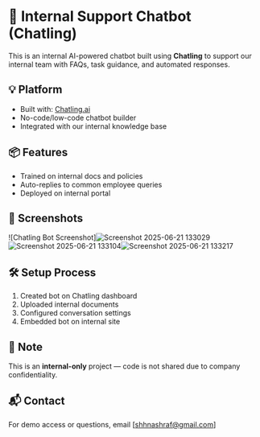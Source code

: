 # 🤖 Internal Support Chatbot (Chatling)

This is an internal AI-powered chatbot built using **Chatling** to support our internal team with FAQs, task guidance, and automated responses.

## 💡 Platform
- Built with: [Chatling.ai](https://www.chatling.ai/)
- No-code/low-code chatbot builder
- Integrated with our internal knowledge base

## 📦 Features
- Trained on internal docs and policies
- Auto-replies to common employee queries
- Deployed on internal portal

## 📸 Screenshots
![Chatling Bot Screenshot]![Screenshot 2025-06-21 133029](https://github.com/user-attachments/assets/2a2dfa79-af42-4a3b-9438-27abeb4ee4d8)![Screenshot 2025-06-21 133104](https://github.com/user-attachments/assets/bfb9dcfc-6fb8-4408-9ab4-f9e44db1c71d)![Screenshot 2025-06-21 133217](https://github.com/user-attachments/assets/4a419bb9-774d-4575-a11c-7fc3b4ef5d32)




## 🛠 Setup Process
1. Created bot on Chatling dashboard
2. Uploaded internal documents
3. Configured conversation settings
4. Embedded bot on internal site

## 🔐 Note
This is an **internal-only** project — code is not shared due to company confidentiality.

## 📬 Contact
For demo access or questions, email [shhnashraf@gmail.com]


